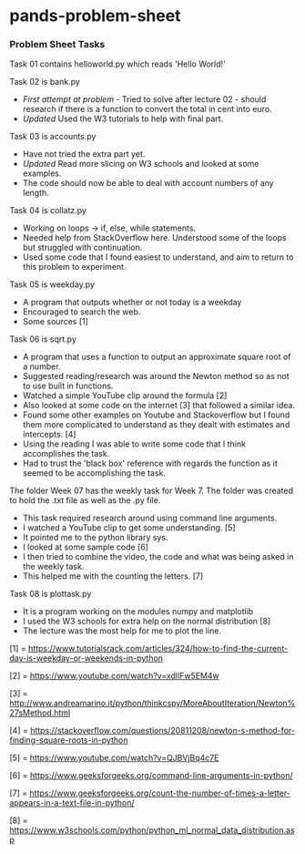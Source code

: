 # pands-problem-sheet
### Problem Sheet Tasks
Task 01 contains helloworld.py which reads 'Hello World!'


Task 02 is bank.py
- _First attempt at problem_ - 
Tried to solve after lecture 02 - should research if there is a function to convert the total in cent into euro.
- _Updated_
Used the W3 tutorials to help with final part.


Task 03 is accounts.py
- Have not tried the extra part yet.
- _Updated_ Read more slicing on W3 schools and looked at some examples.
- The code should now be able to deal with account numbers of any length.

Task 04 is collatz.py
- Working on loops -> if, else, while statements.
- Needed help from StackOverflow here. Understood some of the loops but struggled with continuation.
- Used some code that I found easiest to understand, and aim to return to this problem to experiment.

Task 05 is weekday.py
- A program that outputs whether or not today is a weekday
- Encouraged to search the web.
- Some sources [1]

Task 06 is sqrt.py
- A program that uses a function to output an approximate square root of a number.
- Suggested reading/research was around the Newton method so as not to use built in functions.
- Watched a simple YouTube clip around the formula [2]
- Also looked at some code on the internet [3] that followed a similar idea.
- Found some other examples on Youtube and Stackoverflow but I found them more complicated to understand as they dealt with estimates and intercepts. [4]
- Using the reading I was able to write some code that I think accomplishes the task.
- Had to trust the 'black box' reference with regards the function as it seemed to be accomplishing the task.

The folder Week 07 has the weekly task for Week 7.
The folder was created to hold the .txt file as well as the .py file.

- This task required research around using command line arguments.
- I watched a YouTube clip to get some understanding. [5]
- It pointed me to the python library sys.
- I looked at some sample code [6]
- I then tried to combine the video, the code and what was being asked in the weekly task.
- This helped me with the counting the letters. [7]

Task 08 is plottask.py
- It is a program working on the modules numpy and matplotlib
- I used the W3 schools for extra help on the normal distribution [8]
- The lecture was the most help for me to plot the line.


[1] = https://www.tutorialsrack.com/articles/324/how-to-find-the-current-day-is-weekday-or-weekends-in-python

[2] = https://www.youtube.com/watch?v=xdlIFw5EM4w

[3] = http://www.andreamarino.it/python/thinkcspy/MoreAboutIteration/Newton%27sMethod.html

[4] = https://stackoverflow.com/questions/20811208/newton-s-method-for-finding-square-roots-in-python

[5] = https://www.youtube.com/watch?v=QJBVjBq4c7E

[6] = https://www.geeksforgeeks.org/command-line-arguments-in-python/

[7] = https://www.geeksforgeeks.org/count-the-number-of-times-a-letter-appears-in-a-text-file-in-python/

[8] = https://www.w3schools.com/python/python_ml_normal_data_distribution.asp